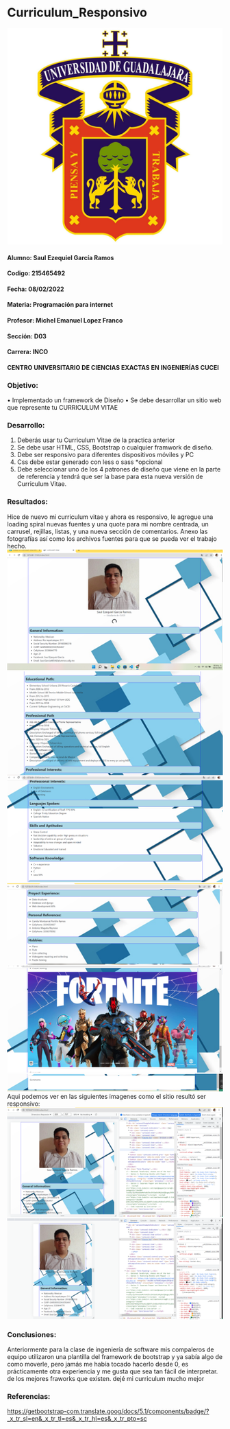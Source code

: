 # Curriculum_Responsivo
![image](https://github.com/zaulilloxone2/Analizador_Lexico/blob/280971c8b4e514785cf26e6cecf40f1f4175a0ed/udg%20logo.jpg) 
#### Alumno: Saul Ezequiel García Ramos
#### Codigo: 215465492
#### Fecha: 08/02/2022
#### Materia: Programación para internet
#### Profesor: Michel Emanuel Lopez Franco
#### Sección: D03
#### Carrera: INCO
#### CENTRO UNIVERSITARIO DE CIENCIAS EXACTAS EN INGENIERÍAS CUCEI

### Objetivo:
• Implementado un framework de Diseño
• Se debe desarrollar un sitio web que represente tu CURRICULUM VITAE
### Desarrollo:
1. Deberás usar tu Curriculum Vitae de la practica anterior
2. Se debe usar HTML, CSS, Bootstrap o cualquier framwork de diseño.
3. Debe ser responsivo para diferentes dispositivos móviles y PC
4. Css debe estar generado con less o sass *opcional
5. Debe seleccionar uno de los 4 patrones de diseño que viene en la parte de referencia y tendrá que ser la base para esta nueva versión de Curriculum Vitae.
### Resultados:
Hice de nuevo mi curriculum vitae y ahora es responsivo, le agregue una loading spiral nuevas fuentes y una quote para mi nombre centrada, un carrusel, rejillas, listas, y una nueva sección de comentarios. Anexo las fotografías así como los archivos fuentes para que se pueda ver el trabajo hecho.
![image](https://github.com/zaulilloxone2/Curriculum_Responsivo/blob/c38406692f1a6cd15e3952eeb0c568dc79bc42a1/1.png) 
![image](https://github.com/zaulilloxone2/Curriculum_Responsivo/blob/c38406692f1a6cd15e3952eeb0c568dc79bc42a1/2.png) 
![image](https://github.com/zaulilloxone2/Curriculum_Responsivo/blob/c38406692f1a6cd15e3952eeb0c568dc79bc42a1/3.png) 
![image](https://github.com/zaulilloxone2/Curriculum_Responsivo/blob/c38406692f1a6cd15e3952eeb0c568dc79bc42a1/4.png) 
![image](https://github.com/zaulilloxone2/Curriculum_Responsivo/blob/c38406692f1a6cd15e3952eeb0c568dc79bc42a1/5.png) 
![image](https://github.com/zaulilloxone2/Curriculum_Responsivo/blob/c38406692f1a6cd15e3952eeb0c568dc79bc42a1/6.png) 
Aqui podemos ver en las siguientes imagenes como el sitio resultó ser responsivo:
![image](https://github.com/zaulilloxone2/Curriculum_Responsivo/blob/c38406692f1a6cd15e3952eeb0c568dc79bc42a1/7.png)
![image](https://github.com/zaulilloxone2/Curriculum_Responsivo/blob/c38406692f1a6cd15e3952eeb0c568dc79bc42a1/responsiva.png)
### Conclusiones:
Anteriormente para la clase de ingeniería de software mis compaleros de equipo utilizaron una plantilla del framework de bootstrap y ya sabía algo de como moverle, pero jamás me había tocado hacerlo desde 0, es prácticamente otra experiencia y me gusta que sea tan fácil de interpretar. de los mejores fraworks que existen. dejé mi curriculum mucho mejor


### Referencias:
https://getbootstrap-com.translate.goog/docs/5.1/components/badge/?_x_tr_sl=en&_x_tr_tl=es&_x_tr_hl=es&_x_tr_pto=sc

